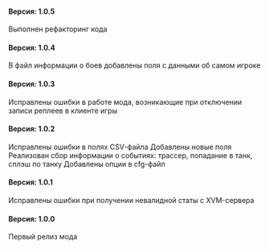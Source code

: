 ﻿#### Версия: 1.0.5
Выполнен рефакторинг кода

#### Версия: 1.0.4
В файл информации о боев добавлены поля с данными об самом игроке

#### Версия: 1.0.3
Исправлены ошибки в работе мода, возникающие при отключении записи реплеев в клиенте игры

#### Версия: 1.0.2
Исправлены ошибки в полях CSV-файла
Добавлены новые поля
Реализован сбор информации о событиях: трассер, попадание в танк, сплэш по танку
Добавлены опции в cfg-файл

#### Версия: 1.0.1
Исправлены ошибки при получении невалидной статы с XVM-сервера

#### Версия: 1.0.0
Первый релиз мода